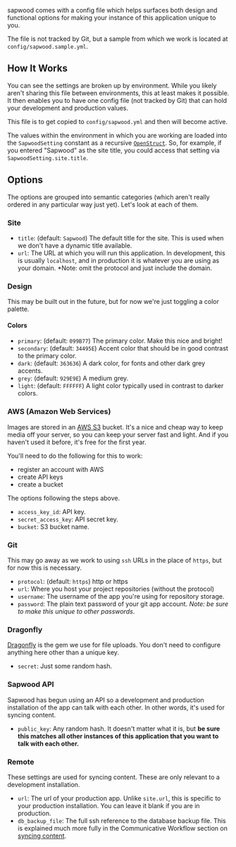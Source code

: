sapwood comes with a config file which helps surfaces both design and functional options for making your instance of this application unique to you.

The file is not tracked by Git, but a sample from which we work is located at `config/sapwood.sample.yml`.

How It Works
----------------

You can see the settings are broken up by environment. While you likely aren't sharing this file between environments, this at least makes it possible. It then enables you to have one config file (not tracked by Git) that can hold your development and production values.

This file is to get copied to `config/sapwood.yml` and then will become active.

The values within the environment in which you are working are loaded into the `SapwoodSetting` constant as a recursive [`OpenStruct`](http://www.ruby-doc.org/stdlib-2.0/libdoc/ostruct/rdoc/OpenStruct.html). So, for example, if you entered "Sapwood" as the site title, you could access that setting via `SapwoodSetting.site.title`.

Options
----------------

The options are grouped into semantic categories (which aren't really ordered in any particular way just yet). Let's look at each of them.

### Site

* `title`: (default: `Sapwood`) The default title for the site. This is used when we don't have a dynamic title available.
* `url`: The URL at which you will run this application. In development, this is usually `localhost`, and in production it is whatever you are using as your domain. *Note: omit the protocol and just include the domain.

### Design

This may be built out in the future, but for now we're just toggling a color palette.

#### Colors

* `primary`: (default: `099B77`) The primary color. Make this nice and bright!
* `secondary`: (default: `34495E`) Accent color that should be in good contrast to the primary color.
* `dark`: (default: `363636`) A dark color, for fonts and other dark grey accents.
* `grey`: (default: `929E9E`) A medium grey.
* `light`: (default: `FFFFFF`) A light color typically used in contrast to darker colors.

### AWS (Amazon Web Services)

Images are stored in an [AWS S3](http://aws.amazon.com/s3/) bucket. It's a nice and cheap way to keep media off your server, so you can keep your server fast and light. And if you haven't used it before, it's free for the first year.

You'll need to do the following for this to work:

* register an account with AWS
* create API keys
* create a bucket

The options following the steps above.

* `access_key_id`: API key.
* `secret_access_key`: API secret key.
* `bucket`: S3 bucket name.

### Git

This may go away as we work to using `ssh` URLs in the place of `https`, but for now this is necessary.

* `protocol`: (default: `https`) http or https
* `url`: Where you host your project repositories (without the protocol)
* `username`: The username of the app you're using for repository storage.
* `password`: The plain text password of your git app account. *Note: be sure to make this unique to other passwords*.

### Dragonfly

[Dragonfly](https://github.com/markevans/dragonfly) is the gem we use for file uploads. You don't need to configure anything here other than a unique key.

* `secret`: Just some random hash.

### Sapwood API

Sapwood has begun using an API so a development and production installation of the app can talk with each other. In other words, it's used for syncing content.

* `public_key`: Any random hash. It doesn't matter what it is, but **be sure this matches all other instances of this application that you want to talk with each other.**

### Remote

These settings are used for syncing content. These are only relevant to a development installation.

* `url`:  The url of your production app. Unlike `site.url`, this is specific to your production installation. You can leave it blank if you are in production.
* `db_backup_file`: The full ssh reference to the database backup file. This is explained much more fully in the Communicative Workflow section on [syncing content](/docs/communicative_workflow).
